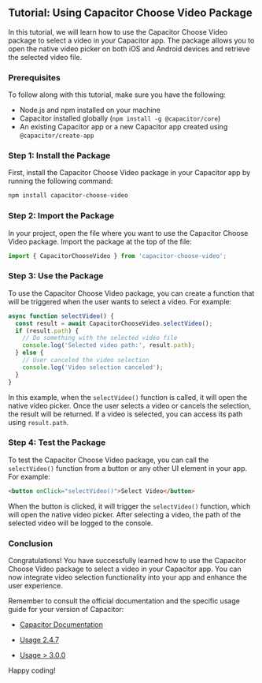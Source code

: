## Tutorial: Using Capacitor Choose Video Package

In this tutorial, we will learn how to use the Capacitor Choose Video package to select a video in your Capacitor app. The package allows you to open the native video picker on both iOS and Android devices and retrieve the selected video file.

### Prerequisites

To follow along with this tutorial, make sure you have the following:

- Node.js and npm installed on your machine
- Capacitor installed globally (`npm install -g @capacitor/core`)
- An existing Capacitor app or a new Capacitor app created using `@capacitor/create-app`

### Step 1: Install the Package

First, install the Capacitor Choose Video package in your Capacitor app by running the following command:

```bash
npm install capacitor-choose-video
```

### Step 2: Import the Package

In your project, open the file where you want to use the Capacitor Choose Video package. Import the package at the top of the file:

```javascript
import { CapacitorChooseVideo } from 'capacitor-choose-video';
```

### Step 3: Use the Package

To use the Capacitor Choose Video package, you can create a function that will be triggered when the user wants to select a video. For example:

```javascript
async function selectVideo() {
  const result = await CapacitorChooseVideo.selectVideo();
  if (result.path) {
    // Do something with the selected video file
    console.log('Selected video path:', result.path);
  } else {
    // User canceled the video selection
    console.log('Video selection canceled');
  }
}
```

In this example, when the `selectVideo()` function is called, it will open the native video picker. Once the user selects a video or cancels the selection, the result will be returned. If a video is selected, you can access its path using `result.path`.

### Step 4: Test the Package

To test the Capacitor Choose Video package, you can call the `selectVideo()` function from a button or any other UI element in your app. For example:

```html
<button onClick="selectVideo()">Select Video</button>
```

When the button is clicked, it will trigger the `selectVideo()` function, which will open the native video picker. After selecting a video, the path of the selected video will be logged to the console.

### Conclusion

Congratulations! You have successfully learned how to use the Capacitor Choose Video package to select a video in your Capacitor app. You can now integrate video selection functionality into your app and enhance the user experience.

Remember to consult the official documentation and the specific usage guide for your version of Capacitor:

- [Capacitor Documentation](https://capacitor.ionicframework.com/docs/getting-started/with-ionic)

- [Usage 2.4.7](https://github.com/jepiqueau/capacitor-video-player/blob/master/docs/Usage_2.4.7.md)

- [Usage > 3.0.0](https://github.com/jepiqueau/capacitor-video-player/blob/master/docs/Usage_3.0.0.md)

Happy coding!